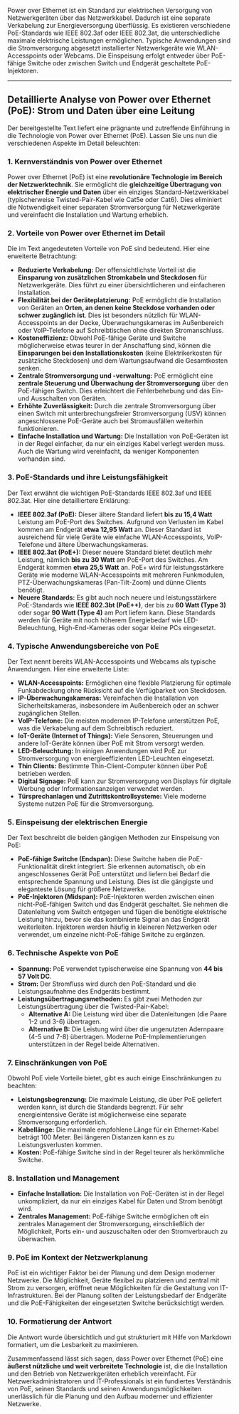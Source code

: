 
Power over Ethernet ist ein Standard zur elektrischen Versorgung von Netzwerkgeräten über das Netzwerkkabel. Dadurch ist eine separate Verkabelung zur Energieversorgung überflüssig. Es existieren verschiedene PoE-Standards wie IEEE 802.3af oder IEEE 802.3at, die unterschiedliche maximale elektrische Leistungen ermöglichen. Typische Anwendungen sind die Stromversorgung abgesetzt installierter Netzwerkgeräte wie WLAN-Accesspoints oder Webcams. Die Einspeisung erfolgt entweder über PoE-fähige Switche oder zwischen Switch und Endgerät geschaltete PoE-Injektoren.



-----


## Detaillierte Analyse von Power over Ethernet (PoE): Strom und Daten über eine Leitung

Der bereitgestellte Text liefert eine prägnante und zutreffende Einführung in die Technologie von Power over Ethernet (PoE). Lassen Sie uns nun die verschiedenen Aspekte im Detail beleuchten:

### 1. Kernverständnis von Power over Ethernet

Power over Ethernet (PoE) ist eine **revolutionäre Technologie im Bereich der Netzwerktechnik**. Sie ermöglicht die **gleichzeitige Übertragung von elektrischer Energie und Daten** über ein einziges Standard-Netzwerkkabel (typischerweise Twisted-Pair-Kabel wie Cat5e oder Cat6). Dies eliminiert die Notwendigkeit einer separaten Stromversorgung für Netzwerkgeräte und vereinfacht die Installation und Wartung erheblich.

### 2. Vorteile von Power over Ethernet im Detail

Die im Text angedeuteten Vorteile von PoE sind bedeutend. Hier eine erweiterte Betrachtung:

- **Reduzierte Verkabelung:** Der offensichtlichste Vorteil ist die **Einsparung von zusätzlichen Stromkabeln und Steckdosen** für Netzwerkgeräte. Dies führt zu einer übersichtlicheren und einfacheren Installation.
- **Flexibilität bei der Geräteplatzierung:** PoE ermöglicht die Installation von Geräten an **Orten, an denen keine Steckdose vorhanden oder schwer zugänglich ist**. Dies ist besonders nützlich für WLAN-Accesspoints an der Decke, Überwachungskameras im Außenbereich oder VoIP-Telefone auf Schreibtischen ohne direkten Stromanschluss.
- **Kosteneffizienz:** Obwohl PoE-fähige Geräte und Switche möglicherweise etwas teurer in der Anschaffung sind, können die **Einsparungen bei den Installationskosten** (keine Elektrikerkosten für zusätzliche Steckdosen) und dem Wartungsaufwand die Gesamtkosten senken.
- **Zentrale Stromversorgung und -verwaltung:** PoE ermöglicht eine **zentrale Steuerung und Überwachung der Stromversorgung** über den PoE-fähigen Switch. Dies erleichtert die Fehlerbehebung und das Ein- und Ausschalten von Geräten.
- **Erhöhte Zuverlässigkeit:** Durch die zentrale Stromversorgung über einen Switch mit unterbrechungsfreier Stromversorgung (USV) können angeschlossene PoE-Geräte auch bei Stromausfällen weiterhin funktionieren.
- **Einfache Installation und Wartung:** Die Installation von PoE-Geräten ist in der Regel einfacher, da nur ein einziges Kabel verlegt werden muss. Auch die Wartung wird vereinfacht, da weniger Komponenten vorhanden sind.

### 3. PoE-Standards und ihre Leistungsfähigkeit

Der Text erwähnt die wichtigen PoE-Standards IEEE 802.3af und IEEE 802.3at. Hier eine detailliertere Erklärung:

- **IEEE 802.3af (PoE):** Dieser ältere Standard liefert **bis zu 15,4 Watt** Leistung am PoE-Port des Switches. Aufgrund von Verlusten im Kabel kommen am Endgerät **etwa 12,95 Watt** an. Dieser Standard ist ausreichend für viele Geräte wie einfache WLAN-Accesspoints, VoIP-Telefone und ältere Überwachungskameras.
- **IEEE 802.3at (PoE+):** Dieser neuere Standard bietet deutlich mehr Leistung, nämlich **bis zu 30 Watt** am PoE-Port des Switches. Am Endgerät kommen **etwa 25,5 Watt** an. PoE+ wird für leistungsstärkere Geräte wie moderne WLAN-Accesspoints mit mehreren Funkmodulen, PTZ-Überwachungskameras (Pan-Tilt-Zoom) und dünne Clients benötigt.
- **Neuere Standards:** Es gibt auch noch neuere und leistungsstärkere PoE-Standards wie **IEEE 802.3bt (PoE++)**, der bis zu **60 Watt (Type 3)** oder sogar **90 Watt (Type 4)** am Port liefern kann. Diese Standards werden für Geräte mit noch höherem Energiebedarf wie LED-Beleuchtung, High-End-Kameras oder sogar kleine PCs eingesetzt.

### 4. Typische Anwendungsbereiche von PoE

Der Text nennt bereits WLAN-Accesspoints und Webcams als typische Anwendungen. Hier eine erweiterte Liste:

- **WLAN-Accesspoints:** Ermöglichen eine flexible Platzierung für optimale Funkabdeckung ohne Rücksicht auf die Verfügbarkeit von Steckdosen.
- **IP-Überwachungskameras:** Vereinfachen die Installation von Sicherheitskameras, insbesondere im Außenbereich oder an schwer zugänglichen Stellen.
- **VoIP-Telefone:** Die meisten modernen IP-Telefone unterstützen PoE, was die Verkabelung auf dem Schreibtisch reduziert.
- **IoT-Geräte (Internet of Things):** Viele Sensoren, Steuerungen und andere IoT-Geräte können über PoE mit Strom versorgt werden.
- **LED-Beleuchtung:** In einigen Anwendungen wird PoE zur Stromversorgung von energieeffizienten LED-Leuchten eingesetzt.
- **Thin Clients:** Bestimmte Thin-Client-Computer können über PoE betrieben werden.
- **Digital Signage:** PoE kann zur Stromversorgung von Displays für digitale Werbung oder Informationsanzeigen verwendet werden.
- **Türsprechanlagen und Zutrittskontrollsysteme:** Viele moderne Systeme nutzen PoE für die Stromversorgung.

### 5. Einspeisung der elektrischen Energie

Der Text beschreibt die beiden gängigen Methoden zur Einspeisung von PoE:

- **PoE-fähige Switche (Endspan):** Diese Switche haben die PoE-Funktionalität direkt integriert. Sie erkennen automatisch, ob ein angeschlossenes Gerät PoE unterstützt und liefern bei Bedarf die entsprechende Spannung und Leistung. Dies ist die gängigste und eleganteste Lösung für größere Netzwerke.
- **PoE-Injektoren (Midspan):** PoE-Injektoren werden zwischen einen nicht-PoE-fähigen Switch und das Endgerät geschaltet. Sie nehmen die Datenleitung vom Switch entgegen und fügen die benötigte elektrische Leistung hinzu, bevor sie das kombinierte Signal an das Endgerät weiterleiten. Injektoren werden häufig in kleineren Netzwerken oder verwendet, um einzelne nicht-PoE-fähige Switche zu ergänzen.

### 6. Technische Aspekte von PoE

- **Spannung:** PoE verwendet typischerweise eine Spannung von **44 bis 57 Volt DC**.
- **Strom:** Der Stromfluss wird durch den PoE-Standard und die Leistungsaufnahme des Endgeräts bestimmt.
- **Leistungsübertragungsmethoden:** Es gibt zwei Methoden zur Leistungsübertragung über die Twisted-Pair-Kabel:
    - **Alternative A:** Die Leistung wird über die Datenleitungen (die Paare 1-2 und 3-6) übertragen.
    - **Alternative B:** Die Leistung wird über die ungenutzten Adernpaare (4-5 und 7-8) übertragen. Moderne PoE-Implementierungen unterstützen in der Regel beide Alternativen.

### 7. Einschränkungen von PoE

Obwohl PoE viele Vorteile bietet, gibt es auch einige Einschränkungen zu beachten:

- **Leistungsbegrenzung:** Die maximale Leistung, die über PoE geliefert werden kann, ist durch die Standards begrenzt. Für sehr energieintensive Geräte ist möglicherweise eine separate Stromversorgung erforderlich.
- **Kabellänge:** Die maximale empfohlene Länge für ein Ethernet-Kabel beträgt 100 Meter. Bei längeren Distanzen kann es zu Leistungsverlusten kommen.
- **Kosten:** PoE-fähige Switche sind in der Regel teurer als herkömmliche Switche.

### 8. Installation und Management

- **Einfache Installation:** Die Installation von PoE-Geräten ist in der Regel unkompliziert, da nur ein einziges Kabel für Daten und Strom benötigt wird.
- **Zentrales Management:** PoE-fähige Switche ermöglichen oft ein zentrales Management der Stromversorgung, einschließlich der Möglichkeit, Ports ein- und auszuschalten oder den Stromverbrauch zu überwachen.

### 9. PoE im Kontext der Netzwerkplanung

PoE ist ein wichtiger Faktor bei der Planung und dem Design moderner Netzwerke. Die Möglichkeit, Geräte flexibel zu platzieren und zentral mit Strom zu versorgen, eröffnet neue Möglichkeiten für die Gestaltung von IT-Infrastrukturen. Bei der Planung sollten der Leistungsbedarf der Endgeräte und die PoE-Fähigkeiten der eingesetzten Switche berücksichtigt werden.

### 10. Formatierung der Antwort

Die Antwort wurde übersichtlich und gut strukturiert mit Hilfe von Markdown formatiert, um die Lesbarkeit zu maximieren.

Zusammenfassend lässt sich sagen, dass Power over Ethernet (PoE) eine **äußerst nützliche und weit verbreitete Technologie** ist, die die Installation und den Betrieb von Netzwerkgeräten erheblich vereinfacht. Für Netzwerkadministratoren und IT-Professionals ist ein fundiertes Verständnis von PoE, seinen Standards und seinen Anwendungsmöglichkeiten unerlässlich für die Planung und den Aufbau moderner und effizienter Netzwerke.
